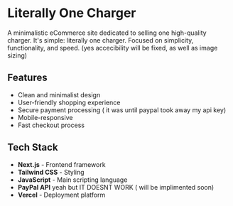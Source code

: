 # Literally One Charger

A minimalistic eCommerce site dedicated to selling one high-quality charger. It's simple: literally one charger. Focused on simplicity, functionality, and speed. (yes accecibility will be fixed, as well as image sizing)

## Features

- Clean and minimalist design
- User-friendly shopping experience
- Secure payment processing ( it was until paypal took away my api key)
- Mobile-responsive
- Fast checkout process

 ## Tech Stack

- **Next.js** - Frontend framework
- **Tailwind CSS** - Styling
- **JavaScript** - Main scripting language
- **PayPal API** yeah but IT DOESNT WORK ( will be implimented soon)
- **Vercel** - Deployment platform
